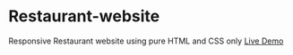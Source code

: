 # Restaurant-website
Responsive Restaurant website using pure HTML and CSS only 
[Live Demo](https://responsiverestaurantwebsite.netlify.app)
